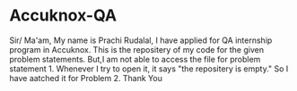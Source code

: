 # Accuknox-QA
Sir/ Ma'am,
My name is Prachi Rudalal, I have applied for QA internship program in Accuknox.
This is the repositery of my code for the given problem statements.
But,I am not able to access the file for problem statement 1. Whenever I try to open it, it says "the repositery is empty." So I have aatched it for Problem 2.
Thank You


